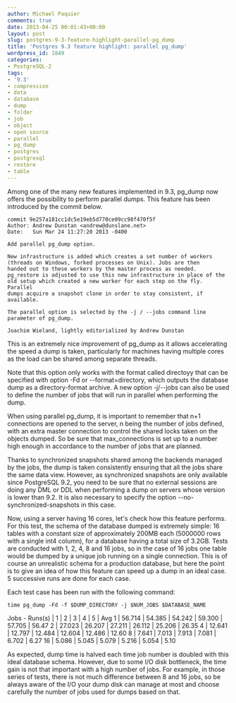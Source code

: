 ```yaml
---
author: Michael Paquier
comments: true
date: 2013-04-25 00:01:43+00:00
layout: post
slug: postgres-9-3-feature-highlight-parallel-pg_dump
title: 'Postgres 9.3 feature highlight: parallel pg_dump'
wordpress_id: 1849
categories:
- PostgreSQL-2
tags:
- '9.3'
- compression
- data
- database
- dump
- folder
- job
- object
- open source
- parallel
- pg_dump
- postgres
- postgresql
- restore
- table
---
```


Among one of the many new features implemented in 9.3, pg_dump now offers the possibility to perform parallel dumps. This feature has been introduced by the commit below.

    commit 9e257a181cc1dc5e19eb5d770ce09cc98f470f5f
    Author: Andrew Dunstan <andrew@dunslane.net>
    Date:   Sun Mar 24 11:27:20 2013 -0400
    
    Add parallel pg_dump option.
    
    New infrastructure is added which creates a set number of workers
    (threads on Windows, forked processes on Unix). Jobs are then
    handed out to these workers by the master process as needed.
    pg_restore is adjusted to use this new infrastructure in place of the
    old setup which created a new worker for each step on the fly. Parallel
    dumps acquire a snapshot clone in order to stay consistent, if
    available.
    
    The parallel option is selected by the -j / --jobs command line
    parameter of pg_dump.
    
    Joachim Wieland, lightly editorialized by Andrew Dunstan

This is an extremely nice improvement of pg_dump as it allows accelerating the speed a dump is taken, particularly for machines having multiple cores as the load can be shared among separate threads.

Note that this option only works with the format called directoyy that can be specified with option -Fd or --format=directory, which outputs the database dump as a directory-format archive. A new option -j/--jobs can also be used to define the number of jobs that will run in parallel when performing the dump.

When using parallel pg_dump, it is important to remember that n+1 connections are opened to the server, n being the number of jobs defined, with an extra master connection to control the shared locks taken on the objects dumped. So be sure that max_connections is set up to a number high enough in accordance to the number of jobs that are planned.

Thanks to synchronized snapshots shared among the backends managed by the jobs, the dump is taken consistently ensuring that all the jobs share the same data view. However, as synchronized snapshots are only available since PostgreSQL 9.2, you need to be sure that no external sessions are doing any DML or DDL when performing a dump on servers whose version is lower than 9.2. It is also necessary to specify the option --no-synchronized-snapshots in this case.

Now, using a server having 16 cores, let's check how this feature performs. For this test, the schema of the database dumped is extremely simple: 16 tables with a constant size of approximately 200MB each (5000000 rows with a single int4 column), for a database having a total size of 3.2GB. Tests are conducted with 1, 2, 4, 8 and 16 jobs, so in the case of 16 jobs one table would be dumped by a unique job running on a single connection. This is of course an unrealistic schema for a production database, but here the point is to give an idea of how this feature can speed up a dump in an ideal case. 5 successive runs are done for each case.

Each test case has been run with the following command:

    time pg_dump -Fd -f $DUMP_DIRECTORY -j $NUM_JOBS $DATABASE_NAME

Jobs - Runs(s) | 1 | 2 | 3 | 4 | 5 | Avg
1 | 56.714 | 54.385 | 54.242 | 59.300 | 57.705 | 56.47
2 | 27.023 | 26.207 | 27.211 | 26.112 | 25.206 | 26.35
4 | 12.641 | 12.797 | 12.484 | 12.604 | 12.486 | 12.60
8 | 7.641 | 7.013 | 7.913 | 7.081 | 6.702 | 6.27
16 | 5.086 | 5.045 | 5.079 | 5.216 | 5.054 | 5.10

As expected, dump time is halved each time job number is doubled with this ideal database schema. However, due to some I/O disk bottleneck, the time gain is not that important with a high number of jobs. For example, in those series of tests, there is not much difference between 8 and 16 jobs, so be always aware of the I/O your dump disk can manage at most and choose carefully the number of jobs used for dumps based on that.
